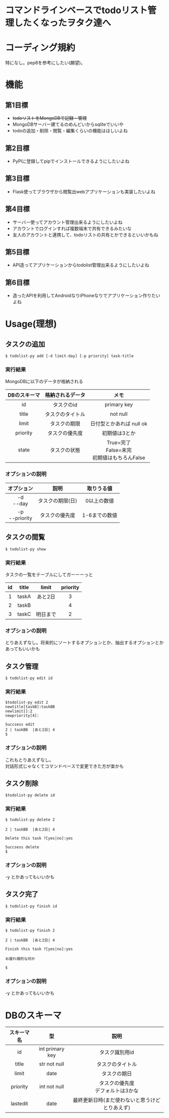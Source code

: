 # コマンドラインベースでtodoリスト管理したくなったヲタク達へ

# コーディング規約
特になし。pep8を参考にしたい(願望)。

# 機能
## 第1目標
* ~~todoリストをMongoDBで記録・管理~~
* MongoDBサーバー建てるのめんどいからsqliteでいいや
* todoの追加・削除・閲覧・編集くらいの機能はほしいよね

## 第2目標
* PyPIに登録してpipでインストールできるようにしたいよね

## 第3目標
* Flask使ってブラウザから閲覧出webアプリケーションも実装したいよね

## 第4目標
* サーバー使ってアカウント管理出来るようにしたいよね
* アカウントでログインすれば複数端末で共有できるみたいな
* 友人のアカウントと連携して、todoリストの共有とかできるといいかもね

## 第5目標
* API造ってアプリケーションからtodolist管理出来るようにしたいよね

## 第6目標
* 造ったAPIを利用してAndroidなりiPhoneなりでアプリケーション作りたいよね

# Usage(理想)
## タスクの追加

```console
$ todolist-py add [-d limit-day] [-p priority] task-title
```
### 実行結果
MongoDBに以下のデータが格納される

DBのスキーマ|格納されるデータ|メモ
:-:|:-:|:-:
id|タスクのid|primary key
title|タスクのタイトル|not null
limit|タスクの期限|日付型とかあれば null ok
priority|タスクの優先度|初期値は3とか
state|タスクの状態|True=完了<br>False=未完<br>初期値はもちろんFalse


### オプションの説明
オプション|説明|取りうる値
:-:|:-:|:-:
-d<br>--day|タスクの期限(日)|0以上の数値
-p<br>--priority|タスクの優先度|1-6までの数値

## タスクの閲覧

```console
$ todolist-py show
```
### 実行結果
タスクの一覧をテーブルにしてガーーーっと

id|title|limit|priority
:-:|:-:|:-:|:-:
1|taskA|あと2日|3
2|taskB||4
3|taskC|明日まで|2

### オプションの説明
とりあえずなし。将来的にソートするオプションとか、抽出するオプションとかあってもいいかも

## タスク管理

```console
$ todolist-py edit id
```

### 実行結果

```console
$todolist-py edit 2
newtitle[taskB]:taskBB
newlimit[]:2
newpriority[4]:

Succsess edit
2 | taskBB  |あと2日| 4
$
```
### オプションの説明
これもとりあえずなし。  
対話形式じゃなくてコマンドベースで変更できた方が楽かも

## タスク削除

```console
$todolist-py delete id
```

### 実行結果

```console
$ todolist-py delete 2

2 | taskBB  |あと2日| 4

Delete this task ?[yes|no]:yes

Succsess delete
$
```
### オプションの説明
-y とかあってもいいかも

## タスク完了

```console
$ todolist-py finish id
```

### 実行結果

```console
$ todolist-py finish 2

2 | taskBB  |あと2日| 4

Finish this task ?[yes|no]:yes

お疲れ様的な何か

$
```
### オプションの説明
-y とかあってもいいかも

# DBのスキーマ
スキーマ名|型|説明
:-:|:-:|:-:
id|int primary key|タスク識別用id
title|str not null|タスクのタイトル
limit|date|タスクの期日
priority|int not null|タスクの優先度<br>デフォルトは3かな
lastedit|date|最終更新日時(まだ使わないと思うけどとりあえず)
